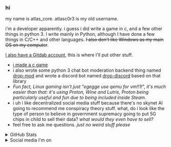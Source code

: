 ### hi
my name is atlas\_core. atlasc0r3 is my old username.

i'm a developer apparently. i guess i did write a game in c, and a few other things in python 3.
I write mainly in Python, although I have done a few things in C/C++ and other languages. 
~~I also don't like Windows as my main OS on my computer~~.

[I also have a Gitdab account](https://gitdab.com/atlas_core), this is where I'll put other stuff.

- [i made a c game](https://github.com/AtlasC0R3/dotty)
- i also wrote some python 3 chat bot moderation backend thing named [drop-mod](https://github.com/AtlasC0R3/drop-mod) and wrote a discord bot named [drop-discord](https://github.com/AtlasC0R3/drop-discord) based on that library
- *Fun fact, Linux gaming isn't just "egegge use qemu for vm!!1!", it's much easier than that: it's using Proton, Wine and Lutris, Proton being particularly useful and fun due to being included inside Steam.*
- i uh i like decentralized social media stuff because there's no skynet AI going to recommend me conspiracy theory stuff. what, do i look like the type of person to believe in government supremacy going to put 5G chips in child to sell their data? *what would they even have to sell?*
- feel free to ask me questions. *just no weird stuff please*
<!-- unless your name is jakaco -->

<!--
**AtlasC0R3/AtlasC0R3** is a ✨ _special_ ✨ repository because its `README.md` (this file) appears on your GitHub profile.

Here are some ideas to get you started:

- 🔭 I’m currently working on ...
- 🌱 I’m currently learning ...
- 👯 I’m looking to collaborate on ...
- 🤔 I’m looking for help with ...
- 💬 Ask me about ...
- 📫 How to reach me: ...
- 😄 Pronouns: ...
- ⚡ Fun fact: ...

I'm keeping this in for a reference for later.
-->

<details>
    <summary>GitHub Stats</summary>
    <br />
      <img align="center" src="https://github-readme-stats.vercel.app/api?username=atlasc0r3&show_icons=true&theme=cobalt" />
      <img align="center" src="https://github-readme-stats.vercel.app/api/top-langs/?username=atlasc0r3&exclude_repo=atlasc0r3.github.io&layout=compact&theme=cobalt" />
</details>

<details>
    <summary>Social media I'm on</summary>
    <p align="center">
      <a rel="me" href="https://mastodon.online/@atlas_core"> <img src="https://raw.githubusercontent.com/github/explore/80688e429a7d4ef2fca1e82350fe8e3517d3494d/topics/mastodon/mastodon.png" alt="Mastodon" height="40" style="vertical-align:top; margin:4px"></a>
      <a href="https://discord.com/users/333027024576970755/"> <img src="https://raw.githubusercontent.com/github/explore/80688e429a7d4ef2fca1e82350fe8e3517d3494d/topics/discord/discord.png" alt="Discord" height="40" style="vertical-align:top; margin:4px"></a>
      <a href="https://gitdab.com/atlas_core"> <img src="https://gitdab.com/img/gitea-lg.png" alt="Gitdab" height="40" style="vertical-align:top; margin:4px"></a>
      <!--
      <a href="https://matrix.to/#/@atlas_core:matrix.org"> <img src="https://raw.githubusercontent.com/matrix-org/matrix.org/master/content/matrix%20logo.svg" alt="Matrix.org" height="40" style="vertical-align:top; margin:4px"></a>
      commented because this looks ugly
      -->
    </p>
</details>
